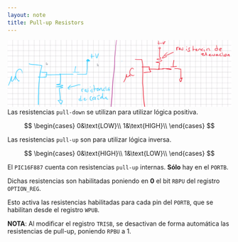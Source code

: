 ```yaml
---
layout: note
title: Pull-up Resistors
---
```


![02c7e1c9e313298d888fbbaf21eebdad.png](../../../../img/6b3dd05a2c0c4f65a101ffe564aa7a8d.png)
Las resistencias `pull-down` se utilizan para utilizar lógica positiva.

$$
\begin{cases}
0&\text{LOW}\\
1&\text{HIGH}\\
\end{cases}
$$


Las resistencias `pull-up` son para utilizar lógica inversa.

$$
\begin{cases}
0&\text{HIGH}\\
1&\text{LOW}\\
\end{cases}
$$


El `PIC16F887` cuenta con resistencias `pull-up` internas. **Sólo** hay en el `PORTB`.

Dichas resistencias son habilitadas poniendo en **0** el bit `RBPU` del registro `OPTION_REG`.

Esto activa las resistencias habilitadas para cada pin del `PORTB`, que se habilitan desde el registro `WPUB`.

**NOTA**: Al modificar el registro `TRISB`, se desactivan de forma automática las resistencias de pull-up, poniendo `RPBU` a 1.